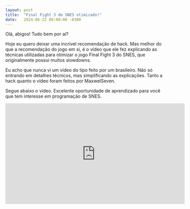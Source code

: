 ```yaml
---
layout: post
title:  "Final Fight 3 de SNES otimizado!"
date:   2024-06-22 00:00:00 -0300
---
```


Olá, abigos! Tudo bem por aí?

Hoje eu quero deixar uma incrível recomendação de hack. Mas melhor do que a recomendação do jogo em si, é o vídeo que ele fez explicando as técnicas utilizadas para otimizar o jogo Final Fight 3 do SNES, que originalmente possui muitos slowdowns.

Eu acho que nunca vi um vídeo do tipo feito por um brasileiro. Não só entrando em detalhes técnicos, mas simplificando as explicações. Tanto a hack quanto o vídeo foram feitos por MaxwelSeven.

Segue abaixo o vídeo. Excelente oportunidade de aprendizado para você que tem interesse em programação de SNES.

<iframe width="560" height="315" src="https://www.youtube.com/embed/C13XLqxQQ5E?si=QZE1LSFY-nsEkY-y" title="YouTube video player" frameborder="0" allow="accelerometer; autoplay; clipboard-write; encrypted-media; gyroscope; picture-in-picture; web-share" referrerpolicy="strict-origin-when-cross-origin" allowfullscreen></iframe>